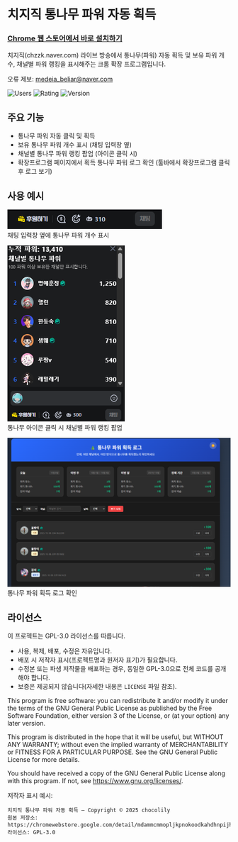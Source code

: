 # 치지직 통나무 파워 자동 획득

### [Chrome 웹 스토어에서 바로 설치하기](https://chromewebstore.google.com/detail/%EC%B9%98%EC%A7%80%EC%A7%81-%ED%86%B5%EB%82%98%EB%AC%B4-%ED%8C%8C%EC%9B%8C-%EC%9E%90%EB%8F%99-%ED%9A%8D%EB%93%9D/mdammcmmopljkpnokoodkahdhnpijhib)

치지직(chzzk.naver.com) 라이브 방송에서 통나무(파워) 자동 획득 및 보유 파워 개수, 채널별 파워 랭킹을 표시해주는 크롬 확장 프로그램입니다.

오류 제보: medeia_beliar@naver.com

![Users](https://img.shields.io/chrome-web-store/users/mdammcmmopljkpnokoodkahdhnpijhib?style=for-the-badge&labelColor=8a2be2&color=hotpink)
![Rating](https://img.shields.io/chrome-web-store/rating/mdammcmmopljkpnokoodkahdhnpijhib?style=for-the-badge&labelColor=8a2be2&color=hotpink)
![Version](https://img.shields.io/chrome-web-store/v/mdammcmmopljkpnokoodkahdhnpijhib?label=version&style=for-the-badge&labelColor=8a2be2&color=hotpink)

## 주요 기능
- 통나무 파워 자동 클릭 및 획득
- 보유 통나무 파워 개수 표시 (채팅 입력창 옆)
- 채널별 통나무 파워 랭킹 팝업 (아이콘 클릭 시)
- 확장프로그램 페이지에서 획득 통나무 파워 로그 확인 (툴바에서 확장프로그램 클릭 후 로그 보기)

## 사용 예시

![파워 개수 표시 예시](example.png)<br>
채팅 입력창 옆에 통나무 파워 개수 표시<br>

![채널별 통나무 파워 팝업 예시](example2.png)<br>
통나무 아이콘 클릭 시 채널별 파워 랭킹 팝업<br>

![통나무 파워 로그](example3.png)<br>
통나무 파워 획득 로그 확인<br>

## 라이선스

이 프로젝트는 GPL-3.0 라이선스를 따릅니다.

- 사용, 복제, 배포, 수정은 자유입니다.
- 배포 시 저작자 표시(프로젝트명과 원저자 표기)가 필요합니다.
- 수정본 또는 파생 저작물을 배포하는 경우, 동일한 GPL-3.0으로 전체 코드를 공개해야 합니다.
- 보증은 제공되지 않습니다(자세한 내용은 `LICENSE` 파일 참조).

This program is free software: you can redistribute it and/or modify it under the terms of the GNU General Public License as published by the Free Software Foundation, either version 3 of the License, or (at your option) any later version.

This program is distributed in the hope that it will be useful, but WITHOUT ANY WARRANTY; without even the implied warranty of MERCHANTABILITY or FITNESS FOR A PARTICULAR PURPOSE. See the GNU General Public License for more details.

You should have received a copy of the GNU General Public License along with this program. If not, see <https://www.gnu.org/licenses/>.

저작자 표시 예시:

```
치지직 통나무 파워 자동 획득 — Copyright © 2025 chocolily
원본 저장소: https://chromewebstore.google.com/detail/mdammcmmopljkpnokoodkahdhnpijhib
라이선스: GPL-3.0
```